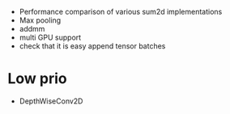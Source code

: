 + Performance comparison of various sum2d implementations
+ Max pooling
+ addmm
+ multi GPU support
+ check that it is easy append tensor batches

# Low prio
+ DepthWiseConv2D